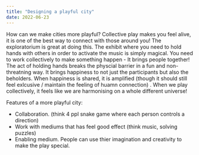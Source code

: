 ```yaml
---
title: "Designing a playful city"
date: 2022-06-23
---
```

How can we make cities more playful? Collective play makes you feel alive, it is one of the best way to connect with those around you! The exploratorium is great at doing this. The exhibit where you need to hold hands with others in order to activate the music is simply magical. You need to work collectively to make something happen -  It brings people together! The act of holding hands breaks the physcial barrier in a fun and non-threatning way. It brings happiness to not just the participants but also the beholders. When happiness is shared, it is amplified (though it should still feel exlcusive / maintain the feeling of huamn connection) . When we play collectively, it feels like we are harmonising on a whole different universe!

Features of a more playful city:
-  Collaboration. (think 4 ppl snake game where each person controls a direction)
- Work with mediums that has feel good effect (think music, solving puzzles)
- Enabling medium. People can use thier imagination and creativity to make the play special.





